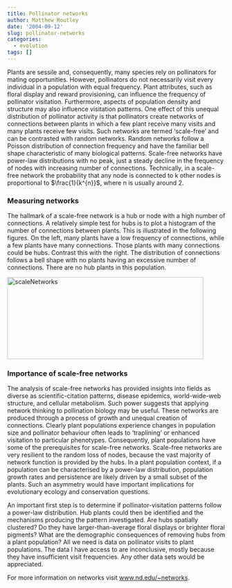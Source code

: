 ```yaml
---
title: Pollinator networks
author: Matthew Routley
date: '2004-09-12'
slug: pollinator-networks
categories:
  - evolution
tags: []
---
```


<p>Plants are sessile and, consequently, many species rely on pollinators for mating opportunities. However, pollinators do not necessarily visit every individual in a population with equal frequency. Plant attributes, such as floral display and reward provisioning, can influence the frequency of pollinator visitation. Furthermore, aspects of population density and structure may also influence visitation patterns. One effect of this unequal distribution of pollinator activity is that pollinators create networks of connections between plants in which a few plant receive many visits and many plants receive few visits. Such networks are termed &#8216;scale-free&#8217; and can be contrasted with random networks. Random networks follow a Poisson distribution of connection frequency and have the familiar bell shape characteristic of many biological patterns. Scale-free networks have power-law distributions with no peak, just a steady decline in the frequency of nodes with increasing number of connections. Technically, in a scale-free network the probability that any node is connected to k other nodes is proportional to $\frac{1}{k^{n}}$, where n is usually around 2.</p>

<h3>Measuring networks</h3>

<p>The hallmark of a scale-free network is a hub or node with a high number of connections. A relatively simple test for hubs is to plot a histogram of the number of connections between plants. This is illustrated in the following figures. On the left, many plants have a low frequency of connections, while a few plants have many connections. Those plants with many connections could be hubs. Contrast this with the right. The distribution of connections follows a bell shape with no plants having an excessive number of connections. There are no hub plants in this population.</p>

<a data-flickr-embed="true"  href="https://www.flickr.com/photos/mroutley/32491926/" title="scaleNetworks"><img src="https://c1.staticflickr.com/1/23/32491926_6a802c1e34.jpg" width="453" height="189" alt="scaleNetworks"></a><script async src="//embedr.flickr.com/assets/client-code.js" charset="utf-8"></script>

<h3>Importance of scale-free networks</h3>

<p>The analysis of scale-free networks has provided insights into fields as diverse as scientific-citation patterns, disease epidemics, world-wide-web structure, and cellular metabolism. Such power suggests that applying network thinking to pollination biology may be useful. These networks are produced through a process of growth and unequal creation of connections. Clearly plant populations experience changes in population size and pollinator behaviour often leads to &#8216;traplining&#8217; or enhanced visitation to particular phenotypes. Consequently, plant populations have some of the prerequisites for scale-free networks. Scale-free networks are very resilient to the random loss of nodes, because the vast majority of network function is provided by the hubs. In a plant population context, if a population can be characterised by a power-law distribution, population growth rates and persistence are likely driven by a small subset of the plants. Such an asymmetry would have important implications for evolutionary ecology and conservation questions.</p>

<p>An important first step is to determine if pollinator-visitation patterns follow a power-law distribution. Hub plants could then be identified and the mechanisms producing the pattern investigated. Are hubs spatially clustered? Do they have larger-than-average floral displays or brighter floral pigments? What are the demographic consequences of removing hubs from a plant population? All we need is data on pollinator visits to plant populations. The data I have access to are inconclusive, mostly because they have insufficient visit frequencies. Any other data sets would be appreciated.</p>

<p>For more information on networks visit <a href="http://www.nd.edu/~networks" title="Networks"><a href="http://www.nd.edu/~networks">www.nd.edu/~networks</a></a>.</p>